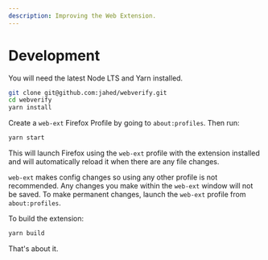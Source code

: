 ```yaml
---
description: Improving the Web Extension.
---
```


# Development

You will need the latest Node LTS and Yarn installed.

```bash
git clone git@github.com:jahed/webverify.git
cd webverify
yarn install
```

Create a `web-ext` Firefox Profile by going to `about:profiles`. Then run:

```bash
yarn start
```

This will launch Firefox using the `web-ext` profile with the extension installed and will automatically reload it when there are any file changes.

`web-ext` makes config changes so using any other profile is not recommended. Any changes you make within the `web-ext` window will not be saved. To make permanent changes, launch the `web-ext` profile from `about:profiles`.

To build the extension:

```bash
yarn build
```

That's about it.

